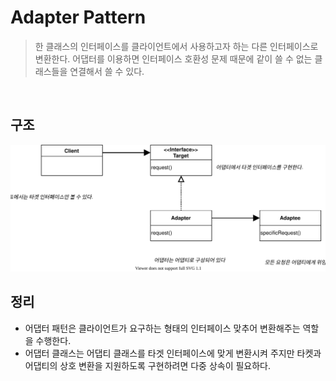 # Adapter Pattern

> 한 클래스의 인터페이스를 클라이언트에서 사용하고자 하는 다른 인터페이스로 변환한다. 어댑터를 이용하면 인터페이스 호환성 문제 때문에 같이 쓸 수 없는 클래스들을 연결해서 쓸 수 있다.

<br>

## 구조
![Adapter_Pattern](../../../res/adapter_pattern.svg)
<br>

## 정리

- 어댑터 패턴은 클라이언트가 요구하는 형태의 인터페이스 맞추어 변환해주는 역할을 수행한다.
- 어댑터 클래스는 어댑티 클래스를 타겟 인터페이스에 맞게 변환시켜 주지만 타켓과 어댑티의 상호 변환을 지원하도록 구현하려면 다중 상속이 필요하다.